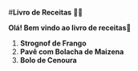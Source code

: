 #**Livro de Receitas**     :woman_cook:



**Olá! Bem vindo ao livro de receitas**:book:

1. **Strognof de Frango**
2. **Pavê com Bolacha de Maizena**
3. **Bolo de Cenoura**









